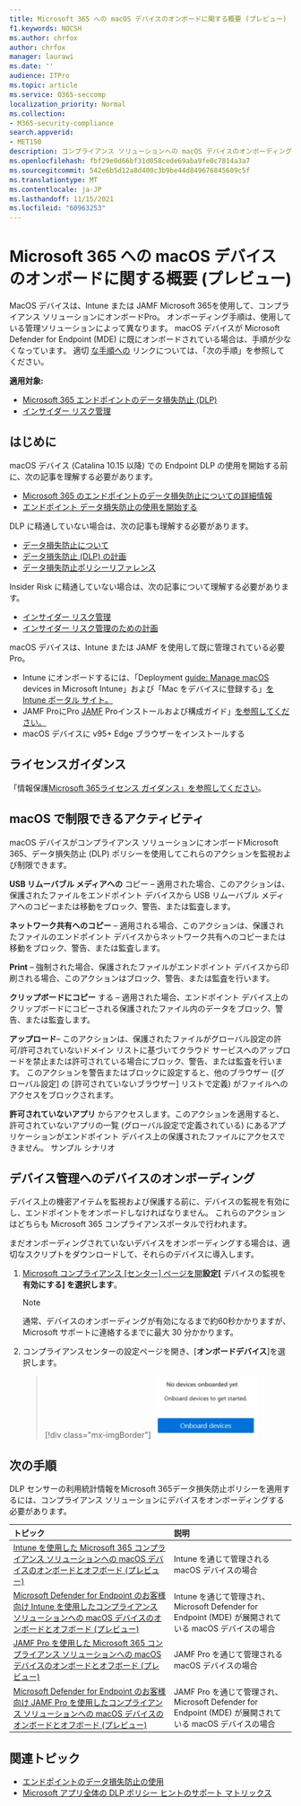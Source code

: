 ```yaml
---
title: Microsoft 365 への macOS デバイスのオンボードに関する概要 (プレビュー)
f1.keywords: NOCSH
ms.author: chrfox
author: chrfox
manager: laurawi
ms.date: ''
audience: ITPro
ms.topic: article
ms.service: O365-seccomp
localization_priority: Normal
ms.collection:
- M365-security-compliance
search.appverid:
- MET150
description: コンプライアンス ソリューションへの macOS デバイスのオンボーディングについて
ms.openlocfilehash: fbf29e0d66bf31d058cede69aba9fe0c7814a3a7
ms.sourcegitcommit: 542e6b5d12a8d400c3b9be44d849676845609c5f
ms.translationtype: MT
ms.contentlocale: ja-JP
ms.lasthandoff: 11/15/2021
ms.locfileid: "60963253"
---
```

# <a name="onboard-macos-devices-into-microsoft-365-overview-preview"></a>Microsoft 365 への macOS デバイスのオンボードに関する概要 (プレビュー)

MacOS デバイスは、Intune または JAMF Microsoft 365を使用して、コンプライアンス ソリューションにオンボードPro。 オンボーディング手順は、使用している管理ソリューションによって異なります。 macOS デバイスが Microsoft Defender for Endpoint (MDE) に既にオンボードされている場合は、手順が少なくなっています。 適切 [な手順への](#next-steps) リンクについては、「次の手順」を参照してください。

**適用対象:**

- [Microsoft 365 エンドポイントのデータ損失防止 (DLP)](./endpoint-dlp-learn-about.md)
- [インサイダー リスク管理](insider-risk-management.md#learn-about-insider-risk-management-in-microsoft-365)

## <a name="before-you-begin"></a>はじめに

macOS デバイス (Catalina 10.15 以降) での Endpoint DLP の使用を開始する前に、次の記事を理解する必要があります。

- [Microsoft 365 のエンドポイントのデータ損失防止についての詳細情報](endpoint-dlp-learn-about.md#learn-about-microsoft-365-endpoint-data-loss-prevention)
- [エンドポイント データ損失防止の使用を開始する](endpoint-dlp-getting-started.md#get-started-with-endpoint-data-loss-prevention)

DLP に精通していない場合は、次の記事も理解する必要があります。

- [データ損失防止について](dlp-learn-about-dlp.md#learn-about-data-loss-prevention)
- [データ損失防止 (DLP) の計画](dlp-overview-plan-for-dlp.md#plan-for-data-loss-prevention-dlp)
- [データ損失防止ポリシーリファレンス](dlp-policy-reference.md#data-loss-prevention-policy-reference)

Insider Risk に精通していない場合は、次の記事について理解する必要があります。

 - [インサイダー リスク管理](insider-risk-management.md#learn-about-insider-risk-management-in-microsoft-365)
 - [インサイダー リスク管理のための計画](insider-risk-management-plan.md#plan-for-insider-risk-management)

macOS デバイスは、Intune または JAMF を使用して既に管理されている必要Pro。
 
- Intune にオンボードするには、「Deployment [guide: Manage macOS](/mem/intune/fundamentals/deployment-guide-platform-macos) devices in Microsoft Intune」および「Mac をデバイスに登録する」[をIntune ポータル サイト。](/mem/intune/user-help/enroll-your-device-in-intune-macos-cp) 
- JAMF ProにPro [JAMF](https://www.jamf.com/resources/product-documentation/jamf-pro-administrators-guide/) Proインストールおよび構成ガイド」[を参照してください。](https://www.jamf.com/resources/product-documentation/jamf-pro-installation-guide-for-mac/)
- macOS デバイスに v95+ Edge ブラウザーをインストールする 

## <a name="licensing-guidance"></a>ライセンスガイダンス

「情報保護[Microsoft 365ライセンス ガイダンス」を参照してください](/office365/servicedescriptions/microsoft-365-service-descriptions/microsoft-365-tenantlevel-services-licensing-guidance/microsoft-365-security-compliance-licensing-guidance#information-protection-data-loss-prevention-for-exchange-online-sharepoint-online-and-onedrive-for-business)。

## <a name="activities-that-can-be-restricted-on-macos"></a>macOS で制限できるアクティビティ 

macOS デバイスがコンプライアンス ソリューションにオンボードMicrosoft 365、データ損失防止 (DLP) ポリシーを使用してこれらのアクションを監視および制限できます。

**USB リムーバブル メディアへの** コピー – 適用された場合、このアクションは、保護されたファイルをエンドポイント デバイスから USB リムーバブル メディアへのコピーまたは移動をブロック、警告、または監査します。 

**ネットワーク共有へのコピー** – 適用される場合、このアクションは、保護されたファイルのエンドポイント デバイスからネットワーク共有へのコピーまたは移動をブロック、警告、または監査します。 

**Print** – 強制された場合、保護されたファイルがエンドポイント デバイスから印刷される場合、このアクションはブロック、警告、または監査を行います。 

**クリップボードにコピー** する – 適用された場合、エンドポイント デバイス上のクリップボードにコピーされる保護されたファイル内のデータをブロック、警告、または監査します。 

**アップロード**– このアクションは、保護されたファイルがグローバル設定の許可/許可されていないドメイン リストに基づいてクラウド サービスへのアップロードを禁止または許可されている場合にブロック、警告、または監査を行います。 このアクションを警告またはブロックに設定すると、他のブラウザー ([グローバル設定] の [許可されていないブラウザー] リストで定義) がファイルへのアクセスをブロックされます。 

**許可されていないアプリ** からアクセスします。このアクションを適用すると、許可されていないアプリの一覧 (グローバル設定で定義されている) にあるアプリケーションがエンドポイント デバイス上の保護されたファイルにアクセスできません。 サンプル シナリオ 

## <a name="onboarding-devices-into-device-management"></a>デバイス管理へのデバイスのオンボーディング

デバイス上の機密アイテムを監視および保護する前に、デバイスの監視を有効にし、エンドポイントをオンボードしなければなりません。 これらのアクションはどちらも Microsoft 365 コンプライアンスポータルで行われます。

まだオンボーディングされていないデバイスをオンボーディングする場合は、適切なスクリプトをダウンロードして、それらのデバイスに導入します。 <!--Follow the [Onboarding devices procedure](endpoint-dlp-getting-started.md#onboarding-devices).-->

<!--If you already have devices onboarded into [Microsoft Defender for Endpoint](/windows/security/threat-protection/), they will already appear in the managed devices list.-->

1. [Microsoft コンプライアンス [センター] ページを開](https://compliance.microsoft.com)**設定[** デバイスの監視を **有効にする] を選択します**。

   > [!NOTE]
   > 通常、デバイスのオンボーディングが有効になるまで約60秒かかりますが、Microsoft サポートに連絡するまでに最大 30 分かかります。

2. コンプライアンスセンターの設定ページを開き、[**オンボードデバイス**]を選択します。

   > [!div class="mx-imgBorder"]
   > ![デバイス管理を有効にする。](../media/endpoint-dlp-learn-about-1-enable-device-management.png)

## <a name="next-steps"></a>次の手順

DLP センサーの利用統計情報をMicrosoft 365データ損失防止ポリシーを適用するには、コンプライアンス ソリューションにデバイスをオンボーディングする必要があります。 

トピック | 説明
:---|:---
|[Intune を使用した Microsoft 365 コンプライアンス ソリューションへの macOS デバイスのオンボードとオフボード (プレビュー)](device-onboarding-offboarding-macos-intune.md#onboard-and-offboard-macos-devices-into-microsoft-365-compliance-solutions-using-intune-preview)|Intune を通じて管理される macOS デバイスの場合
|[Microsoft Defender for Endpoint のお客様向け Intune を使用したコンプライアンス ソリューションへの macOS デバイスのオンボードとオフボード (プレビュー)](device-onboarding-offboarding-macos-intune-mde.md#onboard-and-offboard-macos-devices-into-compliance-solutions-using-intune-for-microsoft-defender-for-endpoint-customers-preview) |Intune を通じて管理され、Microsoft Defender for Endpoint (MDE) が展開されている macOS デバイスの場合
|[JAMF Pro を使用した Microsoft 365 コンプライアンス ソリューションへの macOS デバイスのオンボードとオフボード (プレビュー)](device-onboarding-offboarding-macos-jamfpro.md#onboard-and-offboard-macos-devices-into-microsoft-365-compliance-solutions-using-jamf-pro-preview) | JAMF Pro を通じて管理される macOS デバイスの場合
|[Microsoft Defender for Endpoint のお客様向け JAMF Pro を使用したコンプライアンス ソリューションへの macOS デバイスのオンボードとオフボード (プレビュー)](device-onboarding-offboarding-macos-jamfpro-mde.md#onboard-and-offboard-macos-devices-into-compliance-solutions-using-jamf-pro-for-microsoft-defender-for-endpoint-customers-preview)|JAMF Pro を通じて管理され、Microsoft Defender for Endpoint (MDE) が展開されている macOS デバイスの場合


## <a name="related-topics"></a>関連トピック

- [エンドポイントのデータ損失防止の使用](endpoint-dlp-using.md#using-endpoint-data-loss-prevention)
- [Microsoft アプリ全体の DLP ポリシー ヒントのサポート マトリックス](dlp-policy-tips-reference.md#support-matrix-for-dlp-policy-tips-across-microsoft-apps)
